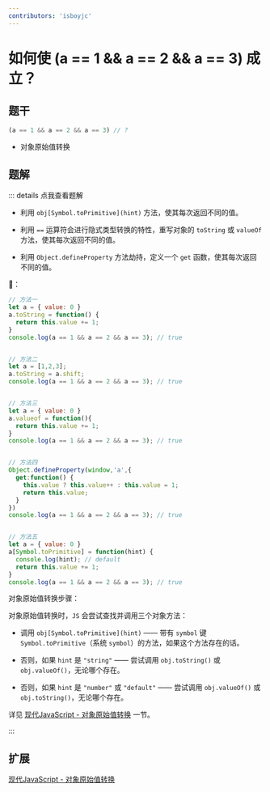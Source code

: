 ```yaml
---
contributors: 'isboyjc'
---
```


# 如何使 (a == 1 && a == 2 && a == 3) 成立？

## 题干

```js
(a == 1 && a == 2 && a == 3) // ?
```

- 对象原始值转换

## 题解

::: details 点我查看题解

- 利用 `obj[Symbol.toPrimitive](hint)` 方法，使其每次返回不同的值。

- 利用 `==` 运算符会进行隐式类型转换的特性，重写对象的 `toString` 或 `valueOf` 方法，使其每次返回不同的值。

- 利用 `Object.defineProperty` 方法劫持，定义一个 `get` 函数，使其每次返回不同的值。


🌰：

```js
// 方法一
let a = { value: 0 }
a.toString = function() {
  return this.value += 1;
}
console.log(a == 1 && a == 2 && a == 3); // true


// 方法二
let a = [1,2,3];
a.toString = a.shift;
console.log(a == 1 && a == 2 && a == 3); // true


// 方法三
let a = { value: 0 }
a.valueof = function(){
  return this.value += 1;
}
console.log(a == 1 && a == 2 && a == 3); // true


// 方法四
Object.defineProperty(window,'a',{
  get:function() {
    this.value ? this.value++ : this.value = 1;
    return this.value;
  }
})
console.log(a == 1 && a == 2 && a == 3); // true


// 方法五
let a = { value: 0 }
a[Symbol.toPrimitive] = function(hint) {
  console.log(hint); // default 
  return this.value += 1;
}
console.log(a == 1 && a == 2 && a == 3); // true
```


对象原始值转换步骤：

对象原始值转换时，`JS` 会尝试查找并调用三个对象方法：

- 调用 `obj[Symbol.toPrimitive](hint)` —— 带有 `symbol` 键 `Symbol.toPrimitive`（系统 `symbol`）的方法，如果这个方法存在的话。

- 否则，如果 `hint` 是 `"string"` —— 尝试调用 `obj.toString()` 或 `obj.valueOf()`，无论哪个存在。

- 否则，如果 `hint` 是 `"number"` 或 `"default"` —— 尝试调用 `obj.valueOf()` 或 `obj.toString()`，无论哪个存在。

详见 [现代JavaScript - 对象原始值转换](https://zh.javascript.info/object-toprimitive) 一节。

:::



## 扩展

[现代JavaScript - 对象原始值转换](https://zh.javascript.info/object-toprimitive)

